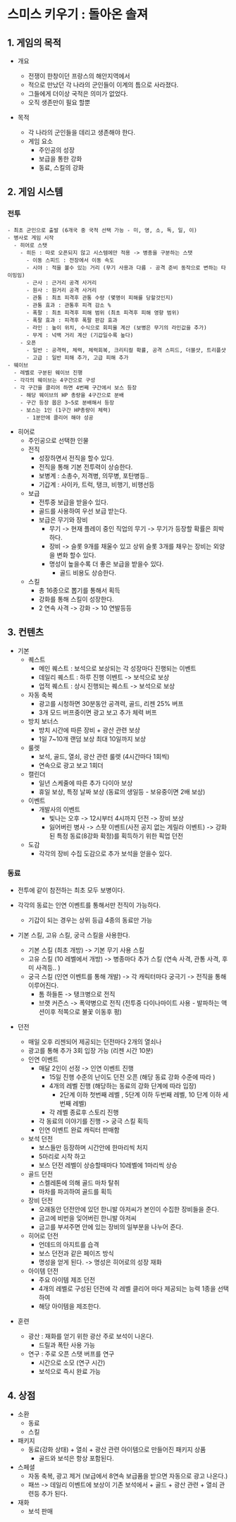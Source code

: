 # 스미스 키우기 : 돌아온 솔져
## 1. 게임의 목적
  - 개요
    - 전쟁이 한창이던 프랑스의 해안지역에서
    - 적으로 만났던 각 나라의 군인들이 이계의 틈으로 사라졌다.
    - 그들에게 더이상 국적은 의미가 없었다.
    - 오직 생존만이 필요 할뿐    
   
  - 목적
    - 각 나라의 군인들을 데리고 생존해야 한다.
    - 게임 요소
      - 주인공의 성장
      - 보급을 통한 강화
      - 동료, 스킬의 강화 

## 2. 게임 시스템
### 전투
    - 최초 군인으로 출발 (6개국 중 국적 선택 가능 - 미, 영, 소, 독, 일, 이)
    - 병사로 게임 시작
      - 히어로 스탯
        - 히든 : 따로 오픈되지 않고 시스템에만 적용 -> 병종을 구분하는 스탯
          - 이동 스피드 : 전장에서 이동 속도
          - 시야 : 적을 볼수 있는 거리 (무기 사용과 다름 - 공격 준비 동작으로 변하는 타이밍임)
          - 근사 : 근거리 공격 사거리
          - 원사 : 원거리 공격 사거리
          - 관통 : 최초 피격후 관통 수량 (몇명이 피해를 당할것인지)
          - 관통 효과 : 관통후 피격 감소 %
          - 폭팔 : 최초 피격후 피해 범위 (최초 피격후 피해 영향 범위)
          - 폭팔 효과 : 피격후 폭팔 판감 효과  
          - 라인 : 높이 위치, 수식으로 회피율 계산 (보병은 무기의 라인값을 추가)
          - 무게 : 넉백 거리 계산 (기갑일수록 높다)   
        - 오픈
          - 일반 : 공격력, 체력, 체력회복, 크리티컬 확률, 공격 스피드, 더블샷, 트리플샷
          - 고급 : 일반 피해 추가, 고급 피해 추가     
    - 웨이브
      - 레벨로 구분된 웨이브 진행
      - 각각의 웨이브는 4구간으로 구성
      - 각 구간을 클리어 하면 4번째 구간에서 보스 등장
        - 해당 웨이브의 HP 총량을 4구간으로 분배
        - 구간 등장 몹은 3~5로 분배해서 등장
        - 보스는 1인 (1구간 HP총량이 체력)
          - 1분안에 클리어 해야 성공 

  - 히어로
    - 주인공으로 선택한 인물
    - 전직
      - 성장하면서 전직을 할수 있다.
      - 전직을 통해 기본 전투력이 상승한다. 
      - 보병계 : 소총수, 저격병, 의무병, 포탄병등.. 
      - 기갑계 : 사이카, 트럭, 탱크, 비행기, 비행선등
    - 보급
      - 전투중 보급을 받을수 있다.
      - 골드를 사용하여 우선 보급 받는다.
      - 보급은 무기와 장비
        - 무기 -> 현재 플레이 중인 직업의 무기 -> 무기가 등장할 확률은 희박하다.
        - 장비 -> 슬롯 9개를 채울수 있고 상위 슬롯 3개를 채우는 장비는 외양을 변화 할수 있다.   
        - 명성이 높을수록 더 좋은 보급을 받을수 있다.
          - 골드 비용도 상승한다. 
    - 스킬
      - 총 16종으로 뽑기를 통해서 획득
      - 강화를 통해 스킬이 성장한다.
      - 2 연속 사격 -> 강화 -> 10 연발등등   
    
## 3. 컨텐츠
- 기본
  - 퀘스트
    - 메인 퀘스트 : 보석으로 보상되는 각 성장마다 진행되는 이벤트
    - 데일리 퀘스트 : 하루 진행 이벤트 -> 보석으로 보상
    - 업적 퀘스트 : 상시 진행되는 퀘스트 -> 보석으로 보상 
  - 자동 축복
    - 광고를 시청하면 30분동안 공격력, 골드, 리젠 25% 버프
    - 3개 모드 버프중이면 광고 보고 추가 체력 버프 
  - 방치 보너스
    - 방치 시간에 따른 장비 + 광산 관련 보상
    - 1일 7~10개 랜덤 보상 최대 10일까지 보상 
  - 룰렛
    - 보석, 골드, 열쇠, 광산 관련 룰렛 (4시간마다 1회씩)
    - 연속으로 광고 보고 1회더 
  - 캘린더
    - 일년 스케줄에 따른 추가 다이아 보상
    - 휴일 보상, 특정 날짜 보상 (동료의 생일등 - 보유중이면 2배 보상) 
  - 이벤트
    - 개발사의 이벤트
      - 빛나는 오후 -> 12시부터 4시까지 던전 -> 장비 보상
      - 잃어버린 병사 -> 스팟 이벤트(사전 공지 없는 게릴라 이벤트) -> 강화된 특정 동료(8강화 확정)를 획득하기 위한 픽업 던전  
  - 도감
    - 각각의 장비 수집 도감으로 추가 보석을 얻을수 있다.   
### 동료
  - 전투에 같이 참전하는 최초 모두 보병이다.
  - 각각의 동료는 인연 이벤트를 통해서만 전직이 가능하다.
    - 기갑이 되는 경우는 상위 등급 4종의 동료만 가능
  - 기본 스킬, 고유 스킬, 궁극 스킬을 사용한다.
    - 기본 스킬 (최초 개방) -> 기본 무기 사용 스킬
    - 고유 스킬 (10 레벨에서 개방) -> 병종마다 추가 스킬 (연속 사격, 관통 사격, 후미 사격등.. )
    - 궁극 스킬 (인연 이벤트를 통해 개발) -> 각 캐릭터마다 궁극기 -> 전직을 통해 이루어진다.
      - 톰 하들톤 -> 탱크병으로 전직
      - 브랫 커즌스 -> 폭약병으로 전직 (전투중 다이나마이트 사용 - 발파하는 액션이후 적쪽으로 불꽃 이동후 펑)  

- 던전
  - 매일 오후 리젠되어 제공되는 던전마다 2개의 열쇠나
  - 광고를 통해 추가 3회 입장 가능 (리젠 시간 10분)  
  - 인연 이벤트
    - 매달 2인이 선정 -> 인연 이벤트 진행
      - 15일 진행 수준의 난이도 던전 오픈 (해당 동료 강화 수준에 따라 )
      - 4개의 레벨 진행 (해당하는 동료의 강화 단계에 따라 입장)
        - 2단계 이하 첫번째 레벨 , 5단계 이하 두번째 레벨, 10 단계 이하 세번째 레벨)
      - 각 레벨 종료후 스토리 진행 
    - 각 동료의 이야기를 진행 -> 궁극 스킬 획득
    - 인연 이벤트 완료 캐릭터 판매함 
  - 보석 던전
    - 보스들만 등장하며 시간안에 한마리씩 처지
    - 5마리로 시작 하고
    - 보스 던전 레벨이 상승할때마다 10레벨에 1마리씩 상승
  - 골드 던전
    - 스켈레톤에 의해 골드 마차 탈취
    - 마차를 파괴하여 골드를 획득  
  - 장비 던전
    - 오래동안 던전안에 있던 한니발 아저씨가 본인이 수집한 장비들을 준다.
    - 금고에 비번을 잊어버린 한니발 아저씨
    - 금고를 부셔주면 안에 있는 장비의 일부분을 나누어 준다. 
  - 히어로 던전
    - 언데드의 아지트를 습격
    - 보스 던전과 같은 페이즈 방식
    - 명성을 얻게 된다. -> 명성은 히어로의 성장 재화 
  - 아이템 던전
    - 주요 아이템 제조 던전
    - 4개의 레벨로 구성된 던전에 각 레벨 클리어 마다 제공되는 능력 1종을 선택하여
    - 해당 아이템을 제조한다. 
- 훈련
  - 광산 : 재화를 얻기 위한 광산 주로 보석이 나온다.
    - 드릴과 폭탄 사용 가능  
  - 연구 : 주로 오픈 스탯 버프를 연구
    - 시간으로 소모 (연구 시간)
    - 보석으로 즉시 완료 가능    
## 4. 상점
  - 소환
    - 동료
    - 스킬  
  - 패키지
    - 동료(강화 상태) + 열쇠 + 광산 관련 아이템으로 만들어진 패키지 상품
      - 골드와 보석은 항상 포함된다.   
  - 스페셜
    - 자동 축복, 광고 제거 (보급에서 8연속 보급품을 받으면 자동으로 광고 나온다.)
    - 패쓰 -> 데일리 이벤트에 보상이 기존 보석에서 + 골드 + 광산 관련 + 열쇠 관련등 추가 된다. 
  - 재화
    - 보석 판매 


         

 
